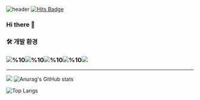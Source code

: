 <!--header-->
![header](https://capsule-render.vercel.app/api?type=[Waving]&color=timeGradient&height=300&section=header&text=MissHarvest's%20Githb&fontSize=55&fontAlign=67&fontAlignY=13&fontColor=ffffff)
[![Hits Badge](https://hits.seeyoufarm.com/api/count/incr/badge.svg?url=https://github.com/MissHarvest&count_bg=%2379C83D&title_bg=%23555555&icon=&icon_color=%23E7E7E7&title=hits&edge_flat=false)](https://hits.seeyoufarm.com)


### Hi there 👋

### 🛠 개발 환경
### <img src="https://img.shields.io/badge/Csharp-512BD4?style=flat-square&logo=csharp&logoColor=white"/>%10<img src="https://img.shields.io/badge/Visualstudio-5C2D91?style=flat-square&logo=visualstudio&logoColor=white"/>%10<img src="https://img.shields.io/badge/Unity-f6f6f6?style=flat-square&logo=unity&logoColor=black"/>%10<img src="https://img.shields.io/badge/Github-000000?style=flat-square&logo=github&logoColor=white"/>%10<img src="https://img.shields.io/badge/C++-00599C?style=flat-square&logo=cplusplus&logoColor=white"/>



***
<a><img src="http://mazassumnida.wtf/api/pastel/generate_badge?boj=abcdxsky"/></a>
![Anurag's GitHub stats](https://github-readme-stats.vercel.app/api?username=missharvest&show_icons=true&theme=radical)

![Top Langs](https://github-readme-stats.vercel.app/api/top-langs/?username=missharvest&layout=compact)

<!--
**MissHarvest/MissHarvest** is a ✨ _special_ ✨ repository because its `README.md` (this file) appears on your GitHub profile.

Here are some ideas to get you started:

- 🔭 I’m currently working on ...
- 🌱 I’m currently learning ...
- 👯 I’m looking to collaborate on ...
- 🤔 I’m looking for help with ...
- 💬 Ask me about ...
- 📫 How to reach me: ...
- 😄 Pronouns: ...
- ⚡ Fun fact: ...
-->
